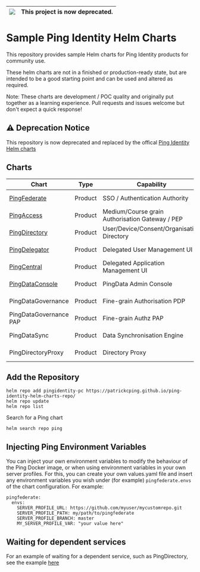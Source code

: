 |![](https://upload.wikimedia.org/wikipedia/commons/thumb/1/17/Warning.svg/156px-Warning.svg.png) | This project is now deprecated.
|---|---|

# Sample Ping Identity Helm Charts

This repository provides sample Helm charts for Ping Identity products for community use.

These helm charts are not in a finished or production-ready state, but are intended to be a good starting point and can be used and altered as required.

Note: These charts are development / POC quality and originally put together as a learning experience.  Pull requests and issues welcome but don't expect a quick response!

## ⚠️ Deprecation Notice

This repository is now deprecated and replaced by the offical [Ping Identity Helm charts](https://helm.pingidentity.com/)

## Charts

| Chart | Type | Capability | Status | Scalable |
|--|--|--|--|--|
| [PingFederate](pingfederate/) | Product | SSO / Authentication Authority | Available (Beta) | Yes |
| [PingAccess](pingaccess/) | Product | Medium/Course grain Authorisation Gateway / PEP | Available (Beta) | No (TBC) |
| [PingDirectory](pingdirectory/) | Product | User/Device/Consent/Organisation Directory | Available (Beta) | Yes |
| [PingDelegator](pingdelegator/) | Product | Delegated User Management UI | Available (Beta) | Yes |
| [PingCentral](pingcentral/) | Product | Delegated Application Management UI | Available (Beta) | Yes |
| [PingDataConsole](pingdataconsole/) | Product | PingData Admin Console | Available (Beta) | Not required |
| PingDataGovernance | Product | Fine-grain Authorisation PDP | Not available | N/a |
| PingDataGovernance PAP | Product | Fine-grain Authz PAP | Not available | N/a |
| PingDataSync | Product | Data Synchronisation Engine | Not available | N/a |
| PingDirectoryProxy | Product | Directory Proxy | Not available | N/a |

## Add the Repository

```shell
helm repo add pingidentity-pc https://patrickcping.github.io/ping-identity-helm-charts-repo/
helm repo update
helm repo list
```

Search for a Ping chart
```shell
helm search repo ping
```

## Injecting Ping Environment Variables

You can inject your own environment variables to modify the behaviour of the Ping Docker image, or when using environment variables in your own server profiles.  For this, you can create your own values.yaml file and insert any environment variables you wish under (for example) `pingfederate.envs` of the chart configuration.  For example:

```
pingfederate:
  envs:
    SERVER_PROFILE_URL: https://github.com/myuser/mycustomrepo.git 
    SERVER_PROFILE_PATH: my/path/to/pingfederate
    SERVER_PROFILE_BRANCH: master
    MY_SERVER_PROFILE_VAR: "your value here"
```

## Waiting for dependent services

For an example of waiting for a dependent service, such as PingDirectory, see the example [here](https://github.com/patrickcping/ping-helm-kustomize-example)